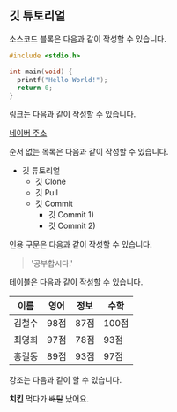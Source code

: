 ## 깃 튜토리얼

소스코드 블록은 다음과 같이 작성할 수 있습니다.

```c
#include <stdio.h>

int main(void) {
  printf("Hello World!");
  return 0;
}
```

링크는 다음과 같이 작성할 수 있습니다.

[네이버 주소](http://naver.com/)

순서 없는 목록은 다음과 같이 작성할 수 있습니다.

* 깃 튜토리얼
  * 깃 Clone
  * 깃 Pull
  * 깃 Commit
    * 깃 Commit 1)
    * 깃 Commit 2)
    
인용 구문은 다음과 같이 작성할 수 있습니다.

> '공부합시다.'

테이블은 다음과 같이 작성할 수 있습니다.

이름|영어|정보|수학
---|---|---|---|
김철수|98점|87점|100점
최영희|97점|78점|93점
홍길동|89점|93점|97점

강조는 다음과 같이 할 수 있습니다.
 
**치킨** 먹다가 ~~배탈~~ 났어요.
